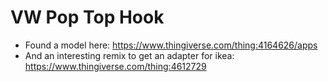 # VW Pop Top Hook
* Found a model here: https://www.thingiverse.com/thing:4164626/apps
* And an interesting remix to get an adapter for ikea: https://www.thingiverse.com/thing:4612729
